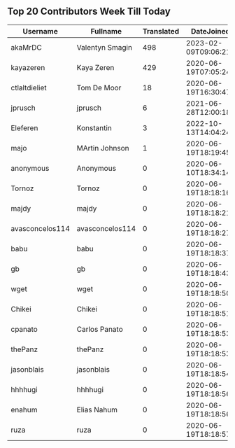 ## Top 20 Contributors Week Till Today ##
|Username|Fullname|Translated|DateJoined|Language|
|--------|--------|----------|----------|-------|
|akaMrDC|Valentyn Smagin|498|2023-02-09T09:06:21.|uk|
|kayazeren|Kaya Zeren|429|2020-06-19T07:05:24Z|tr|
|ctlaltdieliet|Tom De Moor|18|2020-06-19T16:30:47Z|nl|
|jprusch|jprusch|6|2021-06-28T12:00:18.|de|
|Eleferen|Konstantin|3|2022-10-13T14:04:24Z|ru|
|majo|MArtin Johnson|1|2020-06-19T18:19:45Z|sv|
|anonymous|Anonymous|0|2020-06-10T18:34:14.||
|Tornoz|Tornoz|0|2020-06-19T18:18:16.|br|
|majdy|majdy|0|2020-06-19T18:18:21.||
|avasconcelos114|avasconcelos114|0|2020-06-19T18:18:27Z||
|babu|babu|0|2020-06-19T18:18:37.||
|gb|gb|0|2020-06-19T18:18:43.||
|wget|wget|0|2020-06-19T18:18:50Z|ro|
|Chikei|Chikei|0|2020-06-19T18:18:51Z|zh_Hant|
|cpanato|Carlos Panato|0|2020-06-19T18:18:53Z||
|thePanz|thePanz|0|2020-06-19T18:18:53Z|it|
|jasonblais|jasonblais|0|2020-06-19T18:18:54Z||
|hhhhugi|hhhhugi|0|2020-06-19T18:18:56.||
|enahum|Elias  Nahum|0|2020-06-19T18:18:56Z|es|
|ruza|ruza|0|2020-06-19T18:18:57.||
